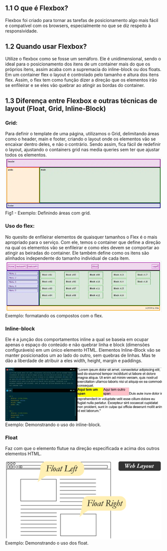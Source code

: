 ## 1.1 O que é Flexbox?

Flexbox foi criado para tornar as tarefas de posicionamento algo mais fácil e compatível com os browsers, especialmente no que se diz respeito à responsividade.

## 1.2 Quando usar Flexbox?

Utilize o flexbox como se fosse um semáforo. Ele é unidimensional, sendo o ideal para o posicionamento dos itens de um container mais do que os próprios itens, assim acaba com a supremacia do inline-block ou dos floats. Em um container flex o layout é controlado pelo tamanho e altura dos itens flex. Assim, o flex tem como função dizer a direção que os elementos irão se enfileirar e se eles vão quebrar ao atingir as bordas do container.

## 1.3 Diferença entre Flexbox e outras técnicas de layout (Float, Grid, Inline-Block)

### Grid:

Para definir o template de uma página, utilizamos o Grid, delimitando áreas como o header, main e footer, criando o layout onde os elementos vão se encaixar dentro deles, e não o contrário. Sendo assim, fica fácil de redefinir o layout, ajustando o containers grid nas media queries sem ter que ajustar todos os elementos.  
![<gridExample>](<img1/gridExample.webp>)  
Fig1 \- Exemplo: Definindo áreas com grid.

### Uso do flex:

No quesito de enfileirar elementos de quaisquer tamanhos o Flex é o mais apropriado para o serviço. Com ele, temos o container que define a direção na qual os elementos vão se enfileirar e como eles devem se comportar ao atingir as beiradas do container. Ele também define como os itens são alinhados independente do tamanho individual de cada item.
![<gridExample>](<img1/flexExample.webp>)
Exemplo: formatando os compostos com o flex.

### Inline-block

Ele é a junção dos comportamentos inline a qual se baseia em ocupar apenas o espaço do conteúdo e não quebrar linha e block (dimensões configuráveis) em um único elemento HTML. Elementos Inline-Block vão se manter posicionados um ao lado do outro, sem quebras de linhas. Mas te dão a liberdade de atribuir a eles width, height, margin e paddings.

![<gridExample>](<img1/inlineBlockExample.JPG>)  
Exemplo: Demonstrando o uso do inline-block.

### Float

Faz com que o elemento flutue na direção especificada e acima dos outros elementos HTML.

![<gridExample>](<img1/exampleFloat.PNG>)
Exemplo: Demonstrando o uso dos float.